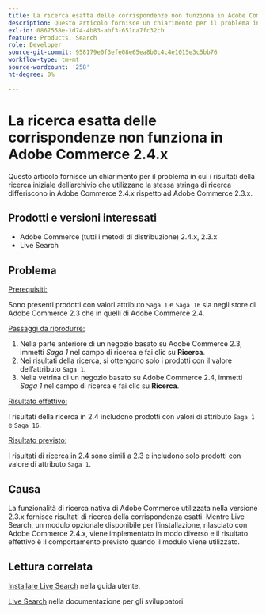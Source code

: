 ```yaml
---
title: La ricerca esatta delle corrispondenze non funziona in Adobe Commerce 2.4.x
description: Questo articolo fornisce un chiarimento per il problema in cui i risultati della ricerca iniziale dell’archivio che utilizzano la stessa stringa di ricerca differiscono in Adobe Commerce 2.4.x rispetto ad Adobe Commerce 2.3.x.
exl-id: 0867558e-1d74-4b83-abf3-651ca7fc32cb
feature: Products, Search
role: Developer
source-git-commit: 958179e0f3efe08e65ea8b0c4c4e1015e3c5bb76
workflow-type: tm+mt
source-wordcount: '258'
ht-degree: 0%

---
```


# La ricerca esatta delle corrispondenze non funziona in Adobe Commerce 2.4.x

Questo articolo fornisce un chiarimento per il problema in cui i risultati della ricerca iniziale dell’archivio che utilizzano la stessa stringa di ricerca differiscono in Adobe Commerce 2.4.x rispetto ad Adobe Commerce 2.3.x.

## Prodotti e versioni interessati

- Adobe Commerce (tutti i metodi di distribuzione) 2.4.x, 2.3.x
- Live Search

## Problema

<u>Prerequisiti:</u>

Sono presenti prodotti con valori attributo `Saga 1` e `Saga 16` sia negli store di Adobe Commerce 2.3 che in quelli di Adobe Commerce 2.4.

<u>Passaggi da riprodurre:</u>

1. Nella parte anteriore di un negozio basato su Adobe Commerce 2.3, immetti *Saga 1* nel campo di ricerca e fai clic su **Ricerca**.
1. Nei risultati della ricerca, si ottengono solo i prodotti con il valore dell’attributo `Saga 1`.
1. Nella vetrina di un negozio basato su Adobe Commerce 2.4, immetti *Saga 1* nel campo di ricerca e fai clic su **Ricerca**.

<u>Risultato effettivo:</u>

I risultati della ricerca in 2.4 includono prodotti con valori di attributo `Saga 1` e `Saga 16`.

<u>Risultato previsto:</u>

I risultati di ricerca in 2.4 sono simili a 2.3 e includono solo prodotti con valore di attributo `Saga 1`.

## Causa

La funzionalità di ricerca nativa di Adobe Commerce utilizzata nella versione 2.3.x fornisce risultati di ricerca della corrispondenza esatti. Mentre Live Search, un modulo opzionale disponibile per l’installazione, rilasciato con Adobe Commerce 2.4.x, viene implementato in modo diverso e il risultato effettivo è il comportamento previsto quando il modulo viene utilizzato.

## Lettura correlata

[Installare Live Search](https://experienceleague.adobe.com/docs/commerce-merchant-services/live-search/onboard/install.html) nella guida utente.

[Live Search](https://devdocs.magento.com/live-search/overview.html?itm_source=devdocs&amp;itm_medium=search_page&amp;itm_campaign=federated_search&amp;itm_term=Live%20Search) nella documentazione per gli sviluppatori.
